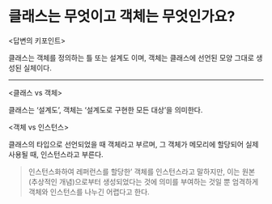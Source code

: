 # 클래스는 무엇이고 객체는 무엇인가요?
<답변의 키포인트>

클래스는 객체를 정의하는 틀 또는 설계도 이며, 객체는 클래스에 선언된 모양 그대로 생성된 실체이다.

---
<클래스 vs 객체>

클래스는 ‘설계도’, 객체는 ‘설계도로 구현한 모든 대상’을 의미한다.

<객체 vs 인스턴스>

클래스의 타입으로 선언되었을 때 객체라고 부르며, 그 객체가 메모리에 할당되어 실제 사용될 때, 인스턴스라고 부른다.

> 인스턴스화하여 레퍼런스를 할당한’ 객체를 인스턴스라고 말하지만, 이는 원본(추상적인 개념)으로부터 생성되었다는 것에 의미를 부여하는 것일 뿐 엄격하게 객체와 인스턴스를 나누긴 어렵다고 한다.
>

